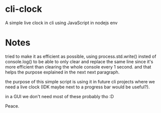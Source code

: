 # cli-clock
A simple live clock in cli using JavaScript in nodejs env

# Notes
tried to make it as efficient as possible, using process.std.write() insted of console.log() to be able to only clear and replace the same line since it's more efficient than clearing the whole console every 1 second. and that helps the purpose explained in the next next paragraph.

the purpose of this simple script is using it in future cli projects where we need a live clock (IDK maybe next to a progress bar would be useful?).

in a GUI we don't need most of these probably tho :D

Peace.